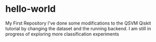 # hello-world
My First Repository
I've done some modifications to the QSVM Qiskit tutorial by changing the dataset and the running backend.
I am still in progress of exploring more classification experiments
